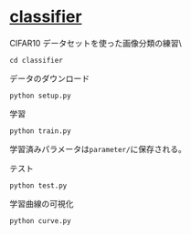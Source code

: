 # [classifier](https://pytorch.org/tutorials/beginner/blitz/cifar10_tutorial.html)

CIFAR10 データセットを使った画像分類の練習\

```
cd classifier
```

データのダウンロード

```
python setup.py
```

学習

```
python train.py
```

学習済みパラメータは`parameter/`に保存される。

テスト

```
python test.py
```

学習曲線の可視化

```
python curve.py
```
